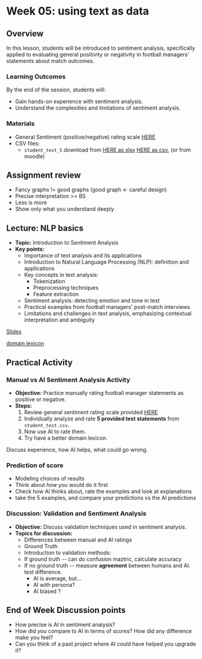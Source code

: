 # Week 05: using text as data

## Overview

In this lesson, students will be introduced to sentiment analysis, specifically applied to evaluating general positivity or negativity in football managers' statements about match outcomes.

### Learning Outcomes

By the end of the session, students will:
- Gain hands-on experience with sentiment analysis.
- Understand the complexities and limitations of sentiment analysis.

### Materials

- General Sentiment (positive/negative) rating scale [HERE](/week05/assets/sentiment-scale.md)
- CSV files:
  - `student_test_5` download from [HERE as xlsx](/week05/assets/student_test_5.xlsx) [HERE as csv](/week05/assets/student_test_5.csv), (or from moodle)


## Assignment review

* Fancy graphs != good graphs (good graph <- careful design)
* Precise interpretation >> BS
* Less is more
* Show only what you understand deeply 

## Lecture: NLP basics

- **Topic:** Introduction to Sentiment Analysis
- **Key points:**
  - Importance of text analysis and its applications 
  - Introduction to Natural Language Processing (NLP): definition and applications 
  - Key concepts in text analysis:
    - Tokenization 
    - Preprocessing techniques
    - Feature extraction 
  - Sentiment analysis: detecting emotion and tone in text
  - Practical examples from football managers' post-match interviews
  - Limitations and challenges in text analysis, emphasizing contextual interpretation and ambiguity

[Slides](https://gabors-data-analysis.com/courses/da-w-ai-2025/da-w-ai-05-text-to-data#/title-slide)

[domain lexicon](/data/interviews/domain_lexicon.csv)

## Practical Activity

### Manual vs AI Sentiment Analysis Activity

- **Objective:** Practice manually rating football manager statements as positive or negative.
- **Steps:**
  1. Review general sentiment rating scale provided [HERE](/week05/assets/sentiment-scale.md)
  2. Individually analyze and rate **5 provided test statements** from `student_test.csv`.
  3. Now use AI to rate them.
  4. Try have a better domain lexicon. 
 
Discuss experience, how AI helps, what could go wrong. 

### Prediction of score

* Modeling choices of results
* Think about *how* you would do it first
* Check how AI thinks about, rate the examples and look at explanations
* take the 5 examples, and compare your predictions vs the AI predictions  

### Discussion: Validation and Sentiment Analysis

- **Objective:** Discuss validation techniques used in sentiment analysis.
- **Topics for discussion:**
  - Differences between manual and AI ratings
  - Ground Truth
  - Introduction to validation methods:
  - If ground truth -- can do confusion maztric, calculate accuracy
  - If no ground truth -- measure **agreement** between humans and AI. test difference.
    - AI is average, but... 
    - AI with persona?
    - AI biased ?   
    
## End of Week Discussion points

* How precise is AI in sentiment analysis?
* How did *you* compare to AI in terms of scores? How did any difference make you feel? 
* Can you think of a past project where AI could have helped you upgrade it?
